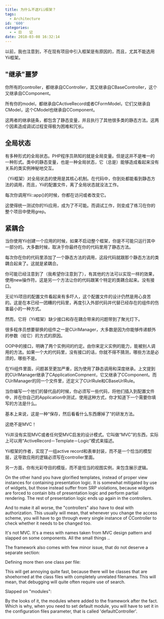 ```yaml
---
title: 为什么不选Yii框架？
tags:
  - Architecture
id: '600'
categories:
  - - 日　　记
date: 2018-03-08 16:32:14
---
```


以前，我也注意到，不在现有项目中引入框架是有原因的，而且，尤其不能选用Yii框架。

## "继承"噩梦

你所有的controller，都继承自CController，其又继承自CBaseController，这个又继承自CComponent。

所有你的model，都继承自CActiveRecord或者CFormModel，它们又继承自CModel，这个CModel也继承自CComponent。

这两者的继承链条，都包含了静态变量，并且执行了其他很多类的静态方法。这两个因素造成调试过程变得极为困难和冗长。

## 全局状态

有多种形式的全局状态。PHP程序员熟知的就是全局变量。但是这并不是唯一的一种形式。类中的静态变量，也是一种全局状态，它（总是）能够造成看起来没有关系的类实例神秘地交互。

（Yii框架）对全局状态的使用是其核心机制。在代码中，你到处都能看到静态方法的调用，而且，Yii的配置文件，离了全局状态就没法工作。

每次你调用Yii::app()的时候，你都在访问或者改变它。

这使得统一测试你的Yii应用，成为了不可能。而调试工作，则变成了练习在你的整个项目中使用grep。

## 紧耦合

当你使用Yii创建一个应用的时候，如果不启动整个框架，你是不可能只运行其中一部分的。大多数时候，取决于你最终在你的代码里用了静态方法。

每次你在你的代码里添加了一个静态方法的调用，这段代码就跟那个静态方法的类耦合起来了。这就是紧耦合。

你可能已经注意到了（我希望你注意到了），有其他的方法可以实现一样的效果，使用new操作符。这是另一个方法让你的代码跟某个特定的类耦合起来。没有接口。

无论Yii项目的配置文件看起来有多吓人，这个配置文件的设计仍然是用心良苦的。这是在本已经一团糟的代码里，再度引入外部代码并代替已经存在的组件的伤害最小的一种方式。

然而，它将（Yii框架）缺少接口和存在耦合带来的问题带到了聚光灯下。

很多程序员想要替换的组件之一是CUrlManager，大多数是因为你能够传递额外的参数（给它）的方式的原因。

OOP中的接口，明确了两个实例间的约定。由你来定义实例的能力，能被别人调用的方法。如果一个大的代码里，没有接口的话，你就不得不猜测，哪些方法是必须的，哪些不是。

在Yii组件里面，问题甚至更加严重，因为使用了静态调用和深度继承。上文提到的CUrlManager继承了CApplicationCompnent，它又继承了CComponent。而CUrlManager的同一个文件里，还定义了CUrlRule和CBaseUrlRule。

当你编写一个他们的替代品的时候，你必须写一些代码，将他们插入到配置文件中，并在你自己的Application中测试，使用这种方式，你才知道下一个需要你填写的方法是什么。

基本上来说，这是一种“保存，然后看看什么东西爆掉了”的研发方法。

这绝不是MVC！

Yii并没有实现MVC或者任何受MVC启发的设计模式。它叫做“MVC”的东西，实际上可以用“ActiveRecord－Template－Logic”模式来描述。

Yii框架的作者，实现了一组active record和表单封装，而不是一个恰当的模型层，这导致应用的逻辑必须写在controller里面。

另一方面，你有光彩夺目的模版，而不是恰当的视图实例，来包含展示逻辑。

On the other hand you have glorified templates, instead of proper view instances for containing presentation logic. It is somewhat mitigated by use of widgets, but those instead suffer from SRP violations, because widgets are forced to contain bits of presentation logic and perform partial rendering. The rest of presentation logic ends up again in the controllers.

And to make it all worse, the "controllers" also have to deal with authorization. This usually will mean, that whenever you change the access scheme, you will have to go through every single instance of CController to check whether it needs to be changed too.

It's not MVC. It's a mess with names taken from MVC design pattern and slapped on some components.
All the small things ..

The framework also comes with few minor issue, that do not deserve a separate section:

Defining more then one class per file:

This will get annoying quite fast, because there will be classes that are shoehorned at the class files with completely unrelated filenames. This will mean, that debugging will quite often require use of search.

Slapped on "modules":

By the looks of it, the modules where added to the framework after the fact. Which is why, when you need to set default module, you will have to set it in the configuration files parameter, that is called 'defaultController'.